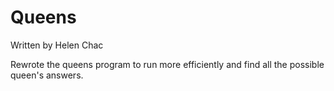 Queens
=====
Written by Helen Chac

Rewrote the queens program to run more efficiently and find all the possible
queen's answers. 
